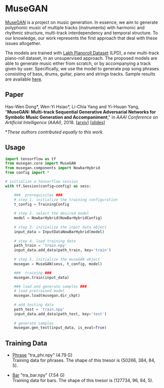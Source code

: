 MuseGAN
=======

[MuseGAN](https://salu133445.github.io/musegan/) is a project on music generation.
In essence, we aim to generate polyphonic music of multiple tracks (instruments) with harmonic and rhythmic structure, multi-track interdependency and temporal structure.
To our knowledge, our work represents the first approach that deal with these issues altogether.

The models are trained with [Lakh Pianoroll Dataset](https://salu133445.github.io/musegan/dataset) (LPD), a new multi-track piano-roll dataset, in an unsupervised approach.
The proposed models are able to generate music either from scratch, or by accompanying a track given by user.
Specifically, we use the model to generate pop song phrases consisting of bass, drums, guitar, piano and strings tracks.
Sample results are available [here](https://salu133445.github.io/musegan/results).

Paper
-----

Hao-Wen Dong\*, Wen-Yi Hsiao\*, Li-Chia Yang and Yi-Hsuan Yang, "**MuseGAN: Multi-track Sequential Generative Adversarial Networks for Symbolic Music Generation and Accompaniment**," in *AAAI Conference on Artificial Intelligence (AAAI)*, 2018.
[[arxiv](http://arxiv.org/abs/1709.06298)]
[[slides](https://github.com/salu133445/musegan/blob/master/docs/pdf/musegan-aaai2018-slides.pdf)]

\**These authors contributed equally to this work.*

Usage
-----

```python
import tensorflow as tf
from musegan.core import MuseGAN
from musegan.components import NowbarHybrid
from config import *

# initialize a tensorflow session
with tf.Session(config=config) as sess:

    ###  prerequisites ###
    # step 1. initialize the training configuration
    t_config = TrainingConfig
    
    # step 2. select the desired model
    model = NowbarHybrid(NowBarHybridConfig)
    
    # step 3. initialize the input data object
    input_data = InputDataNowBarHybrid(model)
    
    # step 4. load training data
    path_train = 'train.npy'
    input_data.add_data(path_train, key='train')
    
    # step 5. initialize the museGAN object
    musegan = MuseGAN(sess, t_config, model)

    ###  training ###
    musegan.train(input_data)

    ### load and generate samples ###
    # load pretrained model
    musegan.load(musegan.dir_ckpt)
    
    # add testing data
    path_test = 'train.npy'
    input_data.add_data(path_test, key='test')
    
    # generate samples
    musegan.gen_test(input_data, is_eval=True)
```
Training Data
--------------------------
 * [Phrase](https://drive.google.com/file/d/1-bQCO6ZxpIgdMM7zXhNJViovHjtBKXde/view) "tra_phr.npy" (4.79 G)   
 Training data for phrases. The shape of this tnesor is (50266, 384, 84, 5). 
 
 * [Bar](https://drive.google.com/file/d/1Xxj6WU82fcgY9UtBpXJGOspoUkMu58xC/view?usp=sharing) "tra_bar.npy" (7.54 G)    
 Training data for bars. The shape of this tnesor is (127734, 96, 84, 5). 
 
<!-- 
Latent Space Interpolation
--------------------------
--!>
<!-- 
![image](https://github.com/salu133445/musegan/blob/master/docs/figs/train.gif)
--!>

